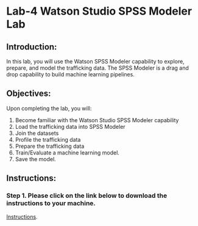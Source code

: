 # Lab-4 Watson Studio SPSS Modeler Lab

## Introduction: 

In this lab, you will use the Watson SPSS Modeler capability to explore, prepare, and model the trafficking data. The SPSS Modeler is a drag and drop capability to build machine learning pipelines. 

## Objectives: 

Upon completing the lab, you will:

1. Become familiar with the Watson Studio SPSS Modeler capability
2. Load the trafficking data into SPSS Modeler
3. Join the datasets
4. Profile the trafficking data 
5. Prepare the trafficking data 
6. Train/Evaluate a machine learning model.  
7. Save the model. 

## Instructions:

### Step 1.  Please click on the link below to download the instructions to your machine.

[Instructions](https://github.com/bleonardb3/DS_POT_08-30/raw/master/Lab-4/fht-spss-modeler-edits%202.0.pdf).




